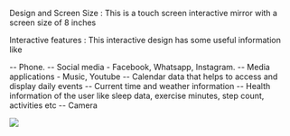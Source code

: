 Design and Screen Size :
This is a touch screen interactive mirror with a screen size of 8 inches

Interactive features :
This interactive design has some useful information like

-- Phone.
-- Social media - Facebook, Whatsapp, Instagram.
-- Media applications - Music, Youtube
-- Calendar data that helps to access and display daily events
-- Current time and weather information
-- Health information of the user like sleep data, exercise minutes, step count, activities etc
-- Camera

<img src="https://user-images.githubusercontent.com/56712822/67139010-a7cae000-f210-11e9-9a75-900b8eb602e2.png" width:400>


  

